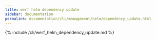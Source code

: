 ```yaml
---
title: werf helm dependency update
sidebar: documentation
permalink: documentation/cli/management/helm/dependency_update.html
---
```


{% include /cli/werf_helm_dependency_update.md %}
